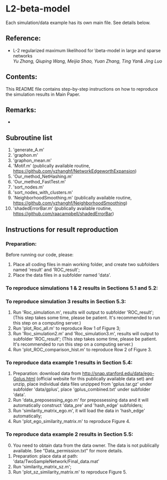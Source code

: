 # L2-beta-model

Each simulation/data example has its own main file.  See details below.

<h2>Reference:</h2>

* L-2 regularized maximum likelihood for \beta-model in large and sparse networks<br />
<i>Yu Zhang, Qiuping Wang, Meijia Shao, Yuan Zhang, Ting Yan& Jing Luo</i><br>


<h2>Contents:</h2>
This README file contains step-by-step instructions on how to reproduce the simulation results in Main Paper.


<h2>Remarks:</h2>
<ul>
  <li>
</ul>


<h2>Subroutine list</h2>

1. 'generate_A.m'
2. 'graphon.m'
3. 'graphon_mean.m'
4. 'Motif.m'  (publically available routine, https://github.com/yzhanghf/NetworkEdgeworthExpansion)
5. 'Our_method_NetHashing.m'
6. 'Our_method_FastTest.m'
7. 'sort_nodes.m'
8. 'sort_nodes_with_clusters.m'
9. 'NeighborhoodSmoothing.m'  (publically available routine, https://github.com/yzhanghf/NeighborhoodSmoothing)
10. 'shadedErrorBar.m'  (publically available routine, https://github.com/raacampbell/shadedErrorBar)



<h2>Instructions for result reproduction</h2>

<h3>Preparation:</h3>

Before running our code, please:

1. Place all coding files in main working folder, and create two subfolders named 'result' and 'ROC_result';
2. Place the data files in a subfolder named 'data'.

<h3>To reproduce simulations 1 & 2 results in Sections 5.1 and 5.2:</h3>



<h3>To reproduce simulation 3 results in Section 5.3:</h3>

1. Run 'Roc_simulation.m', results will output to subfolder 'ROC_result';
   (This step takes some time, please be patient.  It's recommended to run this step on a computing server.)
2. Run 'plot_Roc_all.m' to reproduce Row 1 of Figure 3;
3. Run 'Roc_simulation2.m' and 'Roc_simulation3.m', results will output to subfolder 'ROC_result';
   (This step takes some time, please be patient.  It's recommended to run this step on a computing server.)
4. Run 'plot_ROC_comparison_hist.m'  to reproduce Row 2 of Figure 3.


<h3>To reproduce data example 1 results in Section 5.4:</h3>

1. Preparation: download data from http://snap.stanford.edu/data/ego-Gplus.html (official website for this publically available data set) and unzip, place individual data files unzipped from 'gplus.tar.gz' under subfolder 'data/gplus', place 'gplus_combined.txt' under subfolder 'data'.
2. Run 'data_preposessing_ego.m' for prepossessing data and it will automatically construct 'data_pre' and 'hash_edge' subfolders;
3. Run 'similarity_matrix_ego.m', it will load the data in 'hash_edge' automatically; 
4. Run 'plot_ego_similarity_matrix.m' to reproduce Figure 4.



<h3>To reproduce data example 2 results in Section 5.5:</h3>

0. You need to obtain data from the data owner.  The data is not publically available.  See "Data_permission.txt" for more details.
1. Preparation: place data at path: 'data/TwoSampleNetwork/Final_data.mat'
2. Run 'similarity_matrix_sz.m';
3. Run 'plot_sz_similarity_matrix.m' to reproduce Figure 5.







